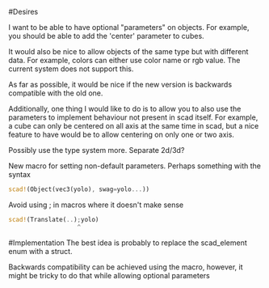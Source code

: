 #Desires

I want to be able to have optional "parameters" on objects. For example,
you should be able to add the 'center' parameter to cubes.

It would also be nice to allow objects of the same type but with different data.
For example, colors can either use color name or rgb value. The current system 
does not support this.

As far as possible, it would be nice if the new version is backwards compatible
with the old one. 

Additionally, one thing I would like to do is to allow you to also use the
parameters to implement behaviour not present in scad itself. For example,
a cube can only be centered on all axis at the same time in scad, but
a nice feature to have would be to allow centering on only one or two axis.

Possibly use the type system more. Separate 2d/3d?

New macro for setting non-default parameters. Perhaps something with the syntax
```rust
scad!(Object(vec3(yolo), swag=yolo...))
```

Avoid using ; in macros where it doesn't make sense 
```rust
scad!(Translate(..);yolo)
                   ^
```

#Implementation
The best idea is probably to replace the scad_element enum with a struct. 

Backwards compatibility can be achieved using the macro, however, it might be 
tricky to do that while allowing optional parameters
